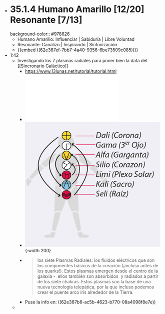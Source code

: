 - # 35.1.4 Humano Amarillo [12/20] Resonante [7/13]
  background-color:: #978626
	- Humano Amarillo: Influenciar | Sabiduría | Libre Voluntad
	- Resonante: Canalizo | Inspirando | Sintonización
	- {{embed ((62e367ef-7bb7-4a40-9356-6be73509c085))}}
- 1:42
	- Investigando los 7 plasmas radiales para poner bien la data del [[Sincronario Galáctico]]
		- https://www.13lunas.net/tutorial/tutorial.html
		- ![Plasmas Radiales-ok.pdf](../assets/Plasmas_Radiales-ok_1659069805109_0.pdf)
		- ![Screen Shot 2022-07-29 at 01.46.26.png](../assets/Screen_Shot_2022-07-29_at_01.46.26_1659069994787_0.png){:width 200}
		- > los siete Plasmas Radiales: los fluidos eléctricos que son los componentes básicos de la creación (¡incluso antes de los quarks!). Estos plasmas emergen desde el centro de la galaxia -  ellos también son absorbidos  y radiados a partir de los siete chakras. Estos plasmas son la base de una nueva tecnología telepática, por la que incluso podemos crear el puente arco iris alrededor de la Tierra.
		- Puse la info en: ((62e367b6-ac5b-4623-b770-08a4098f8e7e))
	-